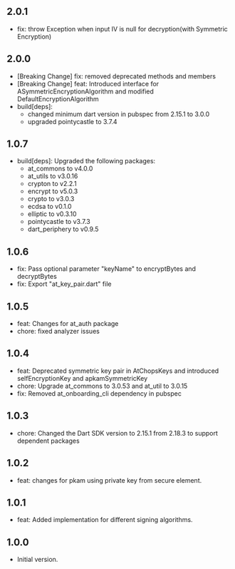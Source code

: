 ## 2.0.1
- fix: throw Exception when input IV is null for decryption(with Symmetric Encryption)
## 2.0.0
- [Breaking Change] fix: removed deprecated methods and members
- [Breaking Change] feat: Introduced interface for ASymmetricEncryptionAlgorithm and modified DefaultEncryptionAlgorithm
- build[deps]:
    - changed minimum dart version in pubspec from 2.15.1 to 3.0.0
    - upgraded pointycastle to 3.7.4
## 1.0.7
- build[deps]: Upgraded the following packages:
    - at_commons to v4.0.0
    - at_utils to v3.0.16
    - crypton to v2.2.1
    - encrypt to v5.0.3
    - crypto to v3.0.3
    - ecdsa to v0.1.0
    - elliptic to v0.3.10
    - pointycastle to v3.7.3
    - dart_periphery to v0.9.5
## 1.0.6
- fix: Pass optional parameter "keyName" to encryptBytes and decryptBytes
- fix: Export "at_key_pair.dart" file
## 1.0.5
- feat: Changes for at_auth package
- chore: fixed analyzer issues
## 1.0.4
- feat: Deprecated symmetric key pair in AtChopsKeys and introduced selfEncryptionKey and apkamSymmetricKey
- chore: Upgrade at_commons to 3.0.53 and at_util to 3.0.15
- fix: Removed at_onboarding_cli dependency in pubspec
## 1.0.3
- chore: Changed the Dart SDK version to 2.15.1 from 2.18.3 to support dependent packages
## 1.0.2
- feat: changes for pkam using private key from secure element.
## 1.0.1
- feat: Added implementation for different signing algorithms.
## 1.0.0
- Initial version.